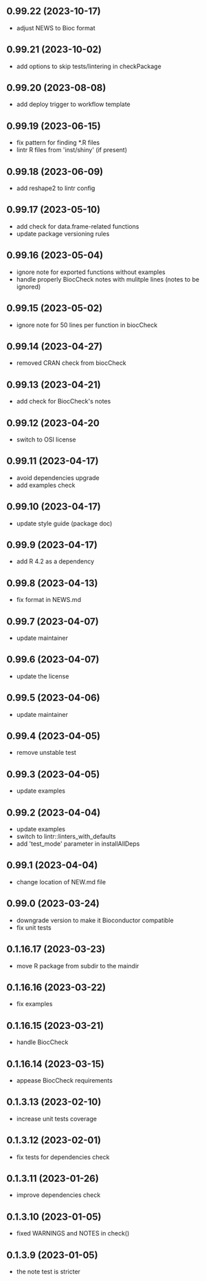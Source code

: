 ## 0.99.22 (2023-10-17)
- adjust NEWS to Bioc format

## 0.99.21 (2023-10-02)
- add options to skip tests/lintering in checkPackage

## 0.99.20 (2023-08-08)
- add deploy trigger to workflow template

## 0.99.19 (2023-06-15)
- fix pattern for finding *.R files
- lintr R files from 'inst/shiny' (if present)

## 0.99.18 (2023-06-09)
- add reshape2 to lintr config

## 0.99.17 (2023-05-10)
- add check for data.frame-related functions
- update package versioning rules

## 0.99.16 (2023-05-04)
- ignore note for exported functions without examples
- handle properly BiocCheck notes with mulitple lines (notes to be ignored)

## 0.99.15 (2023-05-02)
- ignore note for 50 lines per function in biocCheck

## 0.99.14 (2023-04-27)
- removed CRAN check from biocCheck

## 0.99.13 (2023-04-21)
- add check for BiocCheck's notes

## 0.99.12 (2023-04-20
- switch to OSI license

## 0.99.11 (2023-04-17)
- avoid dependencies upgrade
- add examples check

## 0.99.10 (2023-04-17)
- update style guide (package doc)

## 0.99.9 (2023-04-17)
- add R 4.2 as a dependency

## 0.99.8 (2023-04-13)
- fix format in NEWS.md

## 0.99.7 (2023-04-07)
- update maintainer

## 0.99.6 (2023-04-07)
- update the license

## 0.99.5 (2023-04-06)
- update maintainer

## 0.99.4 (2023-04-05)
- remove unstable test

## 0.99.3 (2023-04-05)
- update examples

## 0.99.2 (2023-04-04)
- update examples
- switch to lintr::linters_with_defaults
- add 'test_mode' parameter in installAllDeps

## 0.99.1 (2023-04-04)
- change location of NEW.md file

## 0.99.0 (2023-03-24)
- downgrade version to make it Bioconductor compatible
- fix unit tests

## 0.1.16.17 (2023-03-23)
- move R package from subdir to the maindir

## 0.1.16.16 (2023-03-22)
- fix examples

## 0.1.16.15 (2023-03-21)
- handle BiocCheck

## 0.1.16.14 (2023-03-15)
- appease BiocCheck requirements 

## 0.1.3.13 (2023-02-10)
- increase unit tests coverage

## 0.1.3.12 (2023-02-01)
- fix tests for dependencies check

## 0.1.3.11 (2023-01-26)
- improve dependencies check

## 0.1.3.10 (2023-01-05)
- fixed WARNINGS and NOTES in check()

## 0.1.3.9 (2023-01-05)
- the note test is stricter
